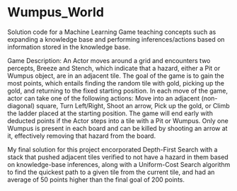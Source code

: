 # Wumpus_World
Solution code for a Machine Learning Game teaching concepts such as expanding a knowledge base and performing inferences/actions based on information stored in the knowledge base.

Game Description:
An Actor moves around a grid and encounters two percepts, Breeze and Stench, which indicate that a hazard, either a Pit or Wumpus object, are in an adjacent tile. The goal of the game is to gain the most points, which entails finding the random tile with gold, picking up the gold, and returning to the fixed starting position. In each move of the game, actor can take one of the following actions: Move into an adjacent (non-diagonal) square, Turn Left/Right, Shoot an arrow, Pick up the gold, or Climb the ladder placed at the starting position. The game will end early with deducted points if the Actor steps into a tile with a Pit or Wumpus. Only one Wumpus is present in each board and can be killed by shooting an arrow at it, effectively removing that hazard from the board.

My final solution for this project encorporated Depth-First Search with a stack that pushed adjacent tiles verified to not have a hazard in them based on knowledge-base inferences, along with a Uniform-Cost Search algorithm to find the quickest path to a given tile from the current tile, and had an average of 50 points higher than the final goal of 200 points.

